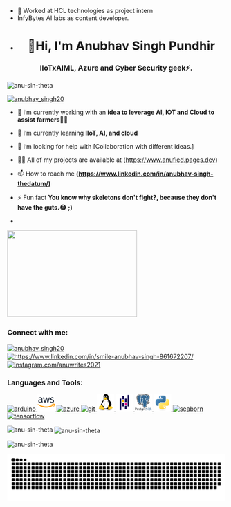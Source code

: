 <!--  👋 Hi, I’m Anubhav Singh
- 👀 I’m interested in tech insights, IIoTxAI/ML, cloud and cybersecurity stuff. -->
- 🌱 Worked at HCL technologies as project intern
- InfyBytes AI labs as content developer.
<!-- - 💞️ I’m looking to collaborate a newbie support. -->
- <h1 align="center">🤖Hi, I'm Anubhav Singh Pundhir</h1>
<h3 align="center">IIoTxAIML, Azure and Cyber Security geek⚡.</h3>

<p align="left"> <img src="https://komarev.com/ghpvc/?username=anu-sin-theta&label=Profile%20views&color=0e75b6&style=flat" alt="anu-sin-theta" /> </p>

<p align="left"> <a href="https://twitter.com/anubhav_singh20" target="blank"><img src="https://img.shields.io/twitter/follow/anubhav_singh20?logo=twitter&style=for-the-badge" alt="anubhav_singh20" /></a> </p>

- 🔭 I’m currently working with an **idea to leverage AI, IOT and Cloud to assist farmers🫡🚀**

- 🌱 I’m currently learning **IIoT, AI, and cloud**

- 🤝 I’m looking for help with [Collaboration with different ideas.]

- 👨‍💻 All of my projects are available at (https://www.anufied.pages.dev)

- 📫 How to reach me **(https://www.linkedin.com/in/anubhav-singh-thedatum/)**

- ⚡ Fun fact **You know why skeletons don't fight?, because they don't have the guts.😂 ;)**
- <div align="right">
<img src= "https://media0.giphy.com/media/NytMLKyiaIh6VH9SPm/giphy.gif?cid=ecf05e47sgjhpcgyl5gnr0jlhcamn67b3conqvvl5slb0lxn&rid=giphy.gif&ct=g" width="300" height="200"></div>
<h3 align="left">Connect with me:</h3>
<p align="left">
<a href="https://twitter.com/anubhav_singh20" target="blank"><img align="center" src="https://raw.githubusercontent.com/rahuldkjain/github-profile-readme-generator/master/src/images/icons/Social/twitter.svg" alt="anubhav_singh20" height="30" width="40" /></a>
<a href="https://www.linkedin.com/in/anubhav-singh-thedatum/" target="blank"><img align="center" src="https://raw.githubusercontent.com/rahuldkjain/github-profile-readme-generator/master/src/images/icons/Social/linked-in-alt.svg" alt="https://www.linkedin.com/in/smile-anubhav-singh-861672207/" height="30" width="40" /></a>
<a href="https://instagram.com/instagram.com/anuwrites2021" target="blank"><img align="center" src="https://raw.githubusercontent.com/rahuldkjain/github-profile-readme-generator/master/src/images/icons/Social/instagram.svg" alt="instagram.com/anuwrites2021" height="30" width="40" /></a>
</p>

<h3 align="left">Languages and Tools:</h3>
<p align="left"> <a href="https://www.arduino.cc/" target="_blank" rel="noreferrer"> <img src="https://cdn.worldvectorlogo.com/logos/arduino-1.svg" alt="arduino" width="40" height="40"/> </a> <a href="https://aws.amazon.com" target="_blank" rel="noreferrer"> <img src="https://raw.githubusercontent.com/devicons/devicon/master/icons/amazonwebservices/amazonwebservices-original-wordmark.svg" alt="aws" width="40" height="40"/> </a> <a href="https://azure.microsoft.com/en-in/" target="_blank" rel="noreferrer"> <img src="https://www.vectorlogo.zone/logos/microsoft_azure/microsoft_azure-icon.svg" alt="azure" width="40" height="40"/> </a> <a href="https://git-scm.com/" target="_blank" rel="noreferrer"> <img src="https://www.vectorlogo.zone/logos/git-scm/git-scm-icon.svg" alt="git" width="40" height="40"/> </a> <a href="https://www.linux.org/" target="_blank" rel="noreferrer"> <img src="https://raw.githubusercontent.com/devicons/devicon/master/icons/linux/linux-original.svg" alt="linux" width="40" height="40"/> </a> <a href="https://pandas.pydata.org/" target="_blank" rel="noreferrer"> <img src="https://raw.githubusercontent.com/devicons/devicon/2ae2a900d2f041da66e950e4d48052658d850630/icons/pandas/pandas-original.svg" alt="pandas" width="40" height="40"/> </a> <a href="https://www.postgresql.org" target="_blank" rel="noreferrer"> <img src="https://raw.githubusercontent.com/devicons/devicon/master/icons/postgresql/postgresql-original-wordmark.svg" alt="postgresql" width="40" height="40"/> </a> <a href="https://www.python.org" target="_blank" rel="noreferrer"> <img src="https://raw.githubusercontent.com/devicons/devicon/master/icons/python/python-original.svg" alt="python" width="40" height="40"/> </a> <a href="https://seaborn.pydata.org/" target="_blank" rel="noreferrer"> <img src="https://seaborn.pydata.org/_images/logo-mark-lightbg.svg" alt="seaborn" width="40" height="40"/> </a> <a href="https://www.tensorflow.org" target="_blank" rel="noreferrer"> <img src="https://www.vectorlogo.zone/logos/tensorflow/tensorflow-icon.svg" alt="tensorflow" width="40" height="40"/> </a> </p>

<p><img align="left" src="https://github-readme-stats.vercel.app/api/top-langs?username=anu-sin-theta&show_icons=true&locale=en&layout=compact" alt="anu-sin-theta" /></p>

<p>&nbsp;<img align="center" src="https://github-readme-stats.vercel.app/api?username=anu-sin-theta&show_icons=true&locale=en" alt="anu-sin-theta" /></p>

<p><img align="center" src="https://github-readme-streak-stats.herokuapp.com/?user=anu-sin-theta&" alt="anu-sin-theta" /></p>

<img src="https://raw.githubusercontent.com/Platane/snk/output/github-contribution-grid-snake.svg">

